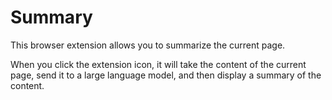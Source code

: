 # Summary

This browser extension allows you to summarize the current page.

When you click the extension icon, it will take the content of the current page, send it to a large language model, and then display a summary of the content.
